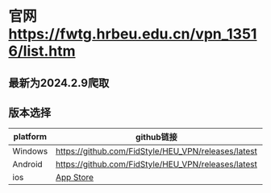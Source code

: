 # 官网 https://fwtg.hrbeu.edu.cn/vpn_13516/list.htm
## 最新为2024.2.9爬取
## 版本选择
|platform |github链接| 校园网链接|
|---|---|---|
|  Windows  |https://github.com/FidStyle/HEU_VPN/releases/latest | https://meetingx.hrbeu.edu.cn/HeuVPN.exe  | 
|  Android |https://github.com/FidStyle/HEU_VPN/releases/latest | https://meetingx.hrbeu.edu.cn/HeuVPN.apk  |
| ios |[App Store](https://apps.apple.com/cn/app/%E5%93%88%E5%B7%A5%E7%A8%8Bvpn/id6461083825) | [App Store](https://apps.apple.com/cn/app/%E5%93%88%E5%B7%A5%E7%A8%8Bvpn/id6461083825)|
